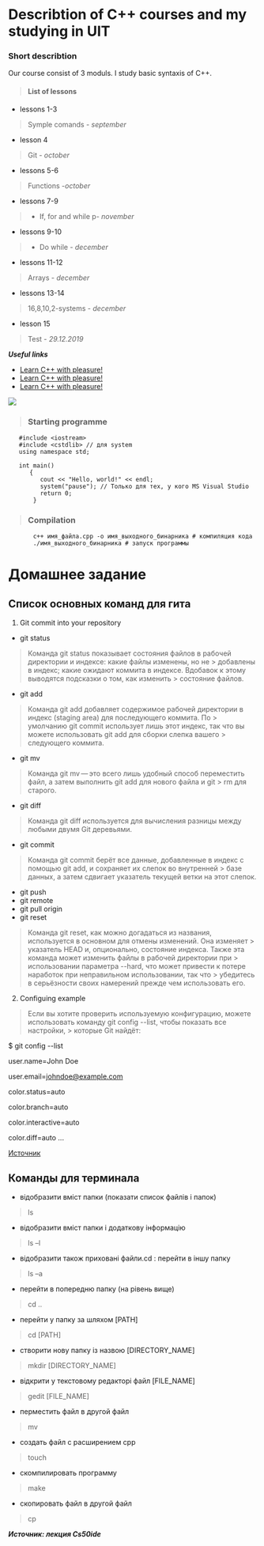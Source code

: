 # Describtion of C++ courses and my studying in UIT
### Short describtion
Our course consist of 3 moduls. I study basic syntaxis of C++.
>#### **List of lessons**
 - lessons 1-3
>  Symple comands - *september*
-  lesson 4
> Git - *october*
- lessons 5-6
> Functions -*october*
- lessons 7-9
> - If, for and while p- *november*
- lessons 9-10
> - Do while - *december*
- lessons 11-12
>  Arrays - *december*
- lessons 13-14
> 16,8,10,2-systems - *december*
- lesson 15
> Test - *29.12.2019*


***Useful links***
- [Learn C++ with pleasure!](/https://git-scm.com/book/ru/v2/%D0%92%D0%B2%D0%B5%D0%B4%D0%B5%D0%BD%D0%B8%D0%B5-%D0%9F%D0%B5%D1%80%D0%B2%D0%BE%D0%BD%D0%B0%D1%87%D0%B0%D0%BB%D1%8C%D0%BD%D0%B0%D1%8F-%D0%BD%D0%B0%D1%81%D1%82%D1%80%D0%BE%D0%B9%D0%BA%D0%B0-Git)
- [Learn C++ with pleasure!](/https://code-live.ru/tag/cpp-manual/)
- [Learn C++ with pleasure!](/https://ide.cs50.io/)

![](https://is1-ssl.mzstatic.com/image/thumb/Podcasts113/v4/a6/e2/e9/a6e2e95b-8ff3-1763-6c6d-f94f87feafc3/mza_5641122497518604677.jpg/268x0w.jpg)
> ### Starting programme
       #include <iostream>
       #include <cstdlib> // для system
       using namespace std;

       int main() 
          { 
             cout << "Hello, world!" << endl;
             system("pause"); // Только для тех, у кого MS Visual Studio
             return 0; 
           } 

> ### Compilation
           c++ имя_файла.cpp -o имя_выходного_бинарника # компиляция кода
           ./имя_выходного_бинарника # запуск программы

# **Домашнее задание**

## Список основных команд для гита
1. Git commit into your repository
- git status
> Команда git status показывает состояния файлов в рабочей директории и индексе: какие файлы изменены, но не       > добавлены в индекс; какие ожидают коммита в индексе. Вдобавок к этому выводятся подсказки о том, как изменить     > состояние файлов.
- git add
> Команда git add добавляет содержимое рабочей директории в индекс (staging area) для последующего коммита. По     > умолчанию git commit использует лишь этот индекс, так что вы можете использовать git add для сборки слепка вашего  > следующего коммита.
- git mv
> Команда git mv — это всего лишь удобный способ переместить файл, а затем выполнить git add для нового файла и git > rm для старого.
- git diff
> Команда git diff используется для вычисления разницы между любыми двумя Git деревьями.
- git commit
> Команда git commit берёт все данные, добавленные в индекс с помощью git add, и сохраняет их слепок во внутренней > базе данных, а затем сдвигает указатель текущей ветки на этот слепок.
- git push
- git remote
- git pull origin
- git reset
> Команда git reset, как можно догадаться из названия, используется в основном для отмены изменений. Она изменяет  > указатель HEAD и, опционально, состояние индекса. Также эта команда может изменить файлы в рабочей директории при > использовании параметра --hard, что может привести к потере наработок при неправильном использовании, так что    > убедитесь в серьёзности своих намерений прежде чем использовать его.
2. Configuing example
> Если вы хотите проверить используемую конфигурацию, можете использовать команду git config --list, чтобы показать все настройки,      > которые Git найдёт:

$ git config --list

user.name=John Doe

user.email=johndoe@example.com

color.status=auto

color.branch=auto

color.interactive=auto

color.diff=auto
...

[Источник](https://git-scm.com/book/ru/v2/Appendix-C%3A-%D0%9A%D0%BE%D0%BC%D0%B0%D0%BD%D0%B4%D1%8B-Git-%D0%9E%D1%81%D0%BD%D0%BE%D0%B2%D0%BD%D1%8B%D0%B5-%D0%BA%D0%BE%D0%BC%D0%B0%D0%BD%D0%B4%D1%8B)

## **Команды для терминала**
-  відобразити вміст папки (показати список файлів і папок)
> ls
-  відобразити вміст папки і додаткову інформацію
> ls –l
-  відобразити також приховані файли.cd : перейти в іншу папку 
> ls –a 
-  перейти в попередню папку (на рівень вище)
> cd .. 
- перейти у папку за шляхом [PATH]
> cd [PATH]
-  створити нову папку із назвою
[DIRECTORY_NAME]
> mkdir [DIRECTORY_NAME] 
- відкрити у текстовому редакторі файл [FILE_NAME]
> gedit [FILE_NAME]
- перместить файл в другой файл
> mv 
- создать файл с расширением срр
> touch 
-  скомпилировать программу
> make 
- скопировать файл в другой файл
> cp


***Источник: лекция Cs50ide***
